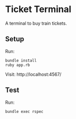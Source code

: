 # Ticket Terminal

A terminal to buy train tickets.

## Setup

Run:
```
bundle install
ruby app.rb
```

Visit:
http://localhost:4567/

## Test

Run:
```
bundle exec rspec
```
